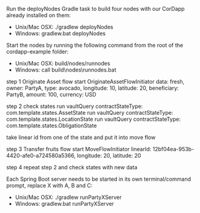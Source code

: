 Run the deployNodes Gradle task to build four nodes with our CorDapp already installed on them:
- Unix/Mac OSX: ./gradlew deployNodes
- Windows: gradlew.bat deployNodes

Start the nodes by running the following command from the root of the cordapp-example folder:
- Unix/Mac OSX: build/nodes/runnodes
- Windows: call build\nodes\runnodes.bat


step 1 
Originate Asset
flow start OriginateAssetFlowInitiator data: fresh, owner: PartyA, type: avocado, longitude: 10, latitude: 20, beneficiary: PartyB, amount: 100, currency: USD

step 2
check states
run vaultQuery contractStateType: com.template.states.AssetState
run vaultQuery contractStateType: com.template.states.LocationState
run vaultQuery contractStateType: com.template.states.ObligationState

take linear id from one of the state and put it into move flow

step 3
Transfer fruits
flow start MoveFlowInitiator linearId: 12bf04ea-953b-4420-afe0-a724580a5366, longitude: 20, latitude: 20

step 4
repeat step 2 and check states with new data



Each Spring Boot server needs to be started in its own terminal/command prompt, replace X with A, B and C:
- Unix/Mac OSX: ./gradlew runPartyXServer
- Windows: gradlew.bat runPartyXServer


